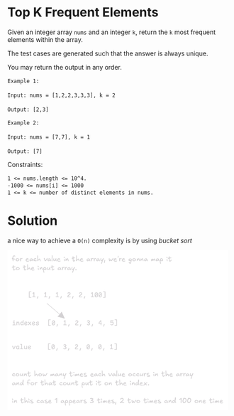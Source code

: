 # Top K Frequent Elements

Given an integer array `nums` and an integer `k`, return the `k` most frequent elements within the array.

The test cases are generated such that the answer is always unique.

You may return the output in any order.

```
Example 1:

Input: nums = [1,2,2,3,3,3], k = 2

Output: [2,3]
```
```
Example 2:

Input: nums = [7,7], k = 1

Output: [7]
```

Constraints:

    1 <= nums.length <= 10^4.
    -1000 <= nums[i] <= 1000
    1 <= k <= number of distinct elements in nums.


# Solution

a nice way to achieve a `O(n)` complexity is by using *bucket sort*

![bucket-sort](bucket-sort.png)